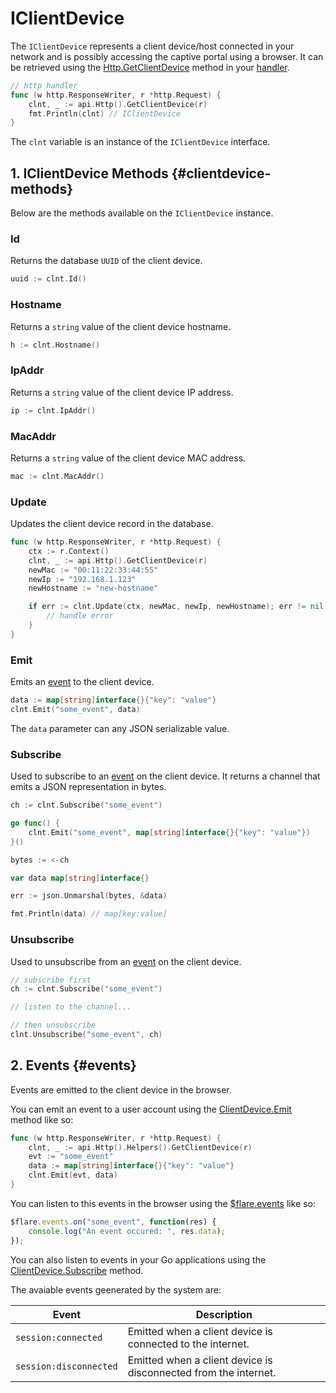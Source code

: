 # IClientDevice

The `IClientDevice` represents a client device/host connected in your network and is possibly accessing the captive portal using a browser.
It can be retrieved using the [Http.GetClientDevice](./http-api.md#getclientdevice) method in your [handler](../guides/routes-and-links.md#handlerfunc).

```go title="main.go"
// http handler
func (w http.ResponseWriter, r *http.Request) {
    clnt, _ := api.Http().GetClientDevice(r)
    fmt.Println(clnt) // IClientDevice
}
```

The `clnt` variable is an instance of the `IClientDevice` interface.

## 1. IClientDevice Methods {#clientdevice-methods}

Below are the methods available on the `IClientDevice` instance.

### Id

Returns the database `UUID` of the client device.

```go
uuid := clnt.Id()
```

### Hostname

Returns a `string` value of the client device hostname.

```go
h := clnt.Hostname()
```

### IpAddr

Returns a `string` value of the client device IP address.

```go
ip := clnt.IpAddr()
```

### MacAddr

Returns a `string` value of the client device MAC address.

```go
mac := clnt.MacAddr()
```

### Update

Updates the client device record in the database.

```go
func (w http.ResponseWriter, r *http.Request) {
    ctx := r.Context()
    clnt, _ := api.Http().GetClientDevice(r)
    newMac := "00:11:22:33:44:55"
    newIp := "192.168.1.123"
    newHostname := "new-hostname"

    if err := clnt.Update(ctx, newMac, newIp, newHostname); err != nil {
        // handle error
    }
}
```

### Emit

Emits an [event](#events) to the client device.

```go
data := map[string]interface{}{"key": "value"}
clnt.Emit("some_event", data)
```

The `data` parameter can any JSON serializable value.

### Subscribe

Used to subscribe to an [event](#events) on the client device. It returns a channel that emits a JSON representation in bytes.

```go
ch := clnt.Subscribe("some_event")

go func() {
    clnt.Emit("some_event", map[string]interface{}{"key": "value"})
}()

bytes := <-ch

var data map[string]interface{}

err := json.Unmarshal(bytes, &data)

fmt.Println(data) // map[key:value]
```

### Unsubscribe

Used to unsubscribe from an [event](#events) on the client device.

```go
// subscribe first
ch := clnt.Subscribe("some_event")

// listen to the channel...

// then unsubscribe
clnt.Unsubscribe("some_event", ch)
```

## 2. Events {#events}

Events are emitted to the client device in the browser.

You can emit an event to a user account using the [ClientDevice.Emit](#emit) method like so:

```go
func (w http.ResponseWriter, r *http.Request) {
    clnt, _ := api.Http().Helpers().GetClientDevice(r)
    evt := "some_event"
    data := map[string]interface{}{"key": "value"}
    clnt.Emit(evt, data)
}
```

You can listen to this events in the browser using the [$flare.events](./flare-variable.md#flare-events) like so:

```js
$flare.events.on("some_event", function(res) {
    console.log("An event occured: ", res.data);
});
```

You can also listen to events in your Go applications using the [ClientDevice.Subscribe](#subscribe) method.

The avaiable events geenerated by the system are:

| Event | Description
|--|--
| `session:connected` | Emitted when a client device is connected to the internet.
| `session:disconnected` | Emitted when a client device is disconnected from the internet.
